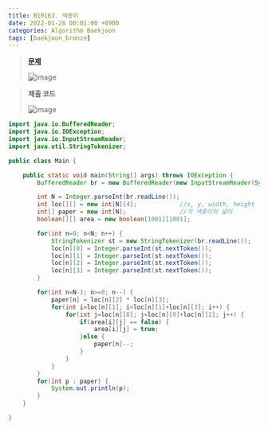 ```yaml
---
title: B10163. 색종이
date: 2022-01-28 00:01:00 +0900
categories: Algorithm Baekjoon
tags: [baekjoon_bronze]
---
```


> **[문제](https://www.acmicpc.net/problem/10163)**
>
> ![image](https://user-images.githubusercontent.com/80896077/174941917-5c127ace-8eaf-44f7-816e-8f838008e344.png)

> **제출 코드**
>
> ![image](https://user-images.githubusercontent.com/80896077/174941924-0e7c45fd-e9b5-4d3e-b328-769c6f8b1550.png)

```java
import java.io.BufferedReader;
import java.io.IOException;
import java.io.InputStreamReader;
import java.util.StringTokenizer;

public class Main {

	public static void main(String[] args) throws IOException {
		BufferedReader br = new BufferedReader(new InputStreamReader(System.in));

		int N = Integer.parseInt(br.readLine());
		int loc[][] = new int[N][4];			//x, y, width, height
		int[] paper = new int[N];				//각 색종이의 넓이
		boolean[][] area = new boolean[1001][1001];

		for(int n=0; n<N; n++) {
			StringTokenizer st = new StringTokenizer(br.readLine());
			loc[n][0] = Integer.parseInt(st.nextToken());
			loc[n][1] = Integer.parseInt(st.nextToken());
			loc[n][2] = Integer.parseInt(st.nextToken());
			loc[n][3] = Integer.parseInt(st.nextToken());
		}

		for(int n=N-1; n>=0; n--) {
			paper[n] = loc[n][2] * loc[n][3];
			for(int i=loc[n][1]; i<loc[n][1]+loc[n][3]; i++) {
				for(int j=loc[n][0]; j<loc[n][0]+loc[n][2]; j++) {
					if(area[i][j] == false) {
						area[i][j] = true;
					}else {
						paper[n]--;
					}
				}
			}
		}
		for(int p : paper) {
			System.out.println(p);
		}
	}

}
```
